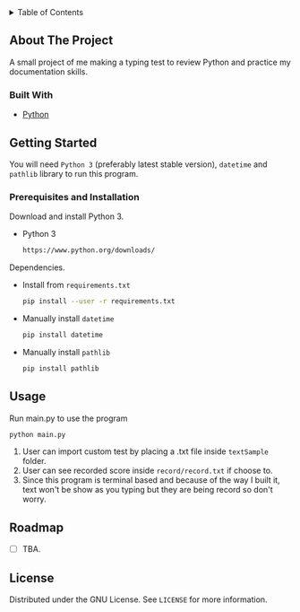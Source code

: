 <!-- TABLE OF CONTENTS -->
<details>
  <summary>Table of Contents</summary>
  <ol>
    <li>
      <a href="#about-the-project">About The Project</a>
      <ul>
        <li><a href="#built-with">Built With</a></li>
      </ul>
    </li>
    <li>
      <a href="#getting-started">Getting Started</a>
      <ul>
        <li><a href="#prerequisites-and-installation">Prerequisites and Installation</a></li>
      </ul>
    </li>
    <li><a href="#usage">Usage</a></li>
    <li><a href="#roadmap">Roadmap</a></li>
    <li><a href="#license">License</a></li>
  </ol>
</details>



<!-- ABOUT THE PROJECT -->
## About The Project

A small project of me making a typing test to review Python and practice my documentation skills.



### Built With

* [Python](https://www.python.org/)



<!-- GETTING STARTED -->
## Getting Started

You will need `Python 3` (preferably latest stable version), `datetime` and `pathlib` library to run this program.

### Prerequisites and Installation

Download and install Python 3.
* Python 3
  ```sh
  https://www.python.org/downloads/
  ```
Dependencies.
* Install from `requirements.txt`
  ```sh
  pip install --user -r requirements.txt
  ```
* Manually install `datetime`
  ```sh
  pip install datetime
  ```
* Manually install `pathlib`
  ```sh
  pip install pathlib
  ```



<!-- USAGE EXAMPLES -->
## Usage

Run main.py to use the program
   ```sh
   python main.py
   ```

1. User can import custom test by placing a .txt file inside `textSample` folder.
2. User can see recorded score inside `record/record.txt` if choose to.
3. Since this program is terminal based and because of the way I built it, text won't be show as you
typing but they are being record so don't worry.



<!-- ROADMAP -->
## Roadmap

- [ ] TBA.



<!-- LICENSE -->
## License

Distributed under the GNU License. See `LICENSE` for more information.
